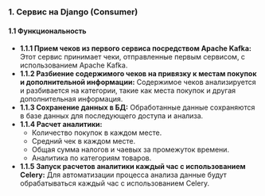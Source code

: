 ### 1. Сервис на Django (Consumer)
#### 1.1 Функциональность
- **1.1.1 Прием чеков из первого сервиса посредством Apache Kafka:** Этот сервис принимает чеки, отправленные первым сервисом, с использованием Apache Kafka.
- **1.1.2 Разбиение содержимого чеков на привязку к местам покупок и дополнительной информации:** Содержимое чеков анализируется и разбивается на категории, такие как места покупок и другая дополнительная информация.
- **1.1.3 Сохранение данных в БД:** Обработанные данные сохраняются в базе данных для последующего доступа и анализа.
- **1.1.4 Расчет аналитики:**
  - Количество покупок в каждом месте.
  - Средний чек в каждом месте.
  - Общая сумма налогов и чаевых за промежуток времени.
  - Аналитика по категориям товаров.
- **1.1.5 Запуск расчетов аналитики каждый час с использованием Celery:** Для автоматизации процесса анализа данные будут обрабатываться каждый час с использованием Celery.
